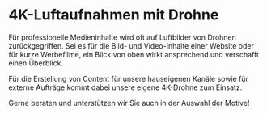 # 4K-Luftaufnahmen mit Drohne

Für professionelle Medieninhalte wird oft auf Luftbilder von Drohnen zurückgegriffen. Sei es für die Bild- und Video-Inhalte einer Website oder für kurze Werbefilme, ein Blick von oben wirkt ansprechend und verschafft einen Überblick.

Für die Erstellung von Content für unsere hauseigenen Kanäle sowie für externe Aufträge kommt dabei unsere eigene 4K-Drohne zum Einsatz.

Gerne beraten und unterstützen wir Sie auch in der Auswahl der Motive!